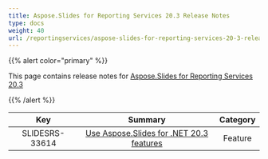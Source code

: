 ```yaml
---
title: Aspose.Slides for Reporting Services 20.3 Release Notes
type: docs
weight: 40
url: /reportingservices/aspose-slides-for-reporting-services-20-3-release-notes/
---
```


{{% alert color="primary" %}} 

This page contains release notes for [Aspose.Slides for Reporting Services 20.3](https://downloads.aspose.com/slides/reportingservices/new-releases/-aspose.slides-for-reporting-services-20.3/)

{{% /alert %}} 

|**Key** |**Summary** |**Category** |
| :-: | :-: | :-: |
|SLIDESRS-33614|[Use Aspose.Slides for .NET 20.3 features](https://docs.aspose.com/display/slidesnet/Aspose.Slides+for+.NET+20.3+Release+Notes)|Feature|

